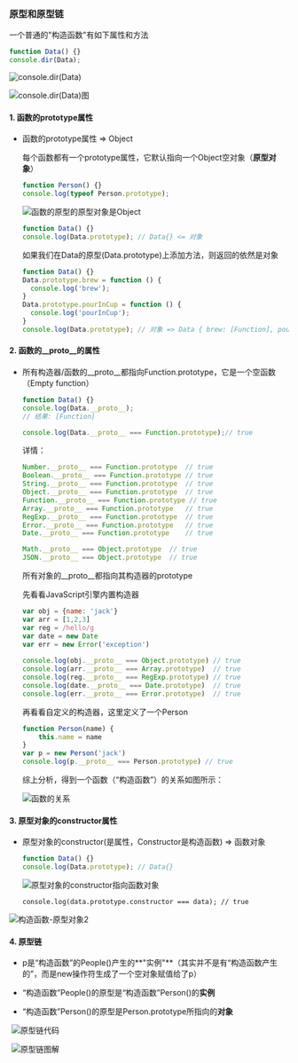 ### 原型和原型链

一个普通的"构造函数"有如下属性和方法

```js
function Data() {}
console.dir(Data);
```

![console.dir(Data)](E:\study\StudyProjects\lq_fullstack\js\原型和原型链\img\console.dir(Data).png)

![console.dir(Data)图](E:\study\StudyProjects\lq_fullstack\js\原型和原型链\img\console.dir(Data)图.png)

#### 1. 函数的prototype属性

- 函数的prototype属性	=>	 Object

  每个函数都有一个prototype属性，它默认指向一个Object空对象（**原型对象**）

  ```js
  function Person() {}
  console.log(typeof Person.prototype);
  ```

  ![函数的原型的原型对象是Object](E:\study\StudyProjects\lq_fullstack\js\原型和原型链\img\函数的原型的原型对象是Object.png)

  ```js
  function Data() {}
  console.log(Data.prototype); // Data{} <= 对象
  ```

  如果我们在Data的原型(Data.prototype)上添加方法，则返回的依然是对象

  ```js
  function Data() {}
  Data.prototype.brew = function () {
    console.log('brew');
  }
  Data.prototype.pourInCup = function () {
    console.log('pourInCup');
  }
  console.log(Data.prototype); // 对象 => Data { brew: [Function], pourInCup: [Function] }
  ```



#### 2. 函数的\_\_proto\_\_的属性

- 所有构造器/函数的__proto__都指向Function.prototype，它是一个空函数（Empty function）

  ```js
  function Data() {}
  console.log(Data.__proto__);
  // 结果: [Function]
  
  console.log(Data.__proto__ === Function.prototype);// true
  ```

  详情：

  ```js
  Number.__proto__ === Function.prototype  // true
  Boolean.__proto__ === Function.prototype // true
  String.__proto__ === Function.prototype  // true
  Object.__proto__ === Function.prototype  // true
  Function.__proto__ === Function.prototype // true
  Array.__proto__ === Function.prototype   // true
  RegExp.__proto__ === Function.prototype  // true
  Error.__proto__ === Function.prototype   // true
  Date.__proto__ === Function.prototype    // true
  
  Math.__proto__ === Object.prototype  // true
  JSON.__proto__ === Object.prototype  // true
  ```

  所有对象的__proto__都指向其构造器的prototype

  先看看JavaScript引擎内置构造器

  ```js
  var obj = {name: 'jack'}
  var arr = [1,2,3]
  var reg = /hello/g
  var date = new Date
  var err = new Error('exception')
   
  console.log(obj.__proto__ === Object.prototype) // true
  console.log(arr.__proto__ === Array.prototype)  // true
  console.log(reg.__proto__ === RegExp.prototype) // true
  console.log(date.__proto__ === Date.prototype)  // true
  console.log(err.__proto__ === Error.prototype)  // true
  ```

  再看看自定义的构造器，这里定义了一个Person

  ```js
  function Person(name) {
      this.name = name
  }
  var p = new Person('jack')
  console.log(p.__proto__ === Person.prototype) // true
  ```

  综上分析，得到一个函数（“构造函数”）的关系如图所示：

  ![函数的关系](E:\study\StudyProjects\lq_fullstack\js\原型和原型链\img\函数的关系.png)

#### 3. 原型对象的constructor属性

- 原型对象的constructor(是属性，Constructor是构造函数) 	=>	函数对象

  ```js
  function Data() {}
  console.log(Data.prototype); // Data{}
  ```

  ![原型对象的constructor指向函数对象](E:\study\StudyProjects\lq_fullstack\js\原型和原型链\img\原型对象的constructor指向函数对象.png)

  ``console.log(data.prototype.constructor === data); // true``  	 

![构造函数-原型对象2](E:\study\StudyProjects\lq_fullstack\js\原型和原型链\img\构造函数-原型对象2.png)

#### 4. 原型链

- p是“构造函数”的People()产生的**"实例"**（其实并不是有“构造函数产生的”，而是new操作符生成了一个空对象赋值给了p）

- “构造函数”People()的原型是“构造函数”Person()的**实例**

- “构造函数”Person()的原型是Person.prototype所指向的**对象**

​	![原型链代码](E:\study\StudyProjects\lq_fullstack\js\原型和原型链\img\原型链代码.png)

​		![原型链图解](E:\study\StudyProjects\lq_fullstack\js\原型和原型链\img\原型链图解.png)